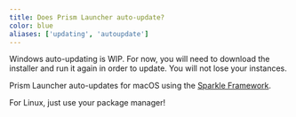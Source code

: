 ```yaml
---
title: Does Prism Launcher auto-update?
color: blue
aliases: ['updating', 'autoupdate']
---
```


Windows auto-updating is WIP. For now, you will need to download the installer and run it again in order to update. You will not lose your instances.

Prism Launcher auto-updates for macOS using the [Sparkle Framework](https://sparkle-project.org/).

For Linux, just use your package manager!
